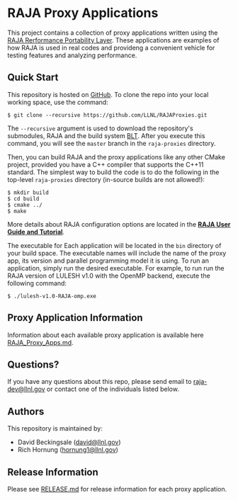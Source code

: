 # RAJA Proxy Applications

This project contains a collection of proxy applications written using the 
[RAJA Rerformance Portability Layer](https://github.com/LLNL/RAJA). 
These applications are examples of how RAJA is used in real codes and 
provideng a convenient vehicle for testing features and analyzing performance.

## Quick Start

This repository is hosted on [GitHub](https://github.com/LLNL/RAJAProxies).
To clone the repo into your local working space, use the command:

    $ git clone --recursive https://github.com/LLNL/RAJAProxies.git 

The `--recursive` argument is used to download the repository's submodules, 
RAJA and the build system [BLT](https://github.com/LLNL/blt). After you 
execute this command, you will see the `master` branch in the `raja-proxies` 
directory. 

Then, you can build RAJA and the proxy applications like any other CMake 
project, provided you have a C++ compiler that supports the C++11 standard. 
The simplest way to build the code is to do the following in the top-level 
`raja-proxies` directory (in-source builds are not allowed!):

    $ mkdir build
    $ cd build
    $ cmake ../
    $ make

More details about RAJA configuration options are located in the 
[**RAJA User Guide and Tutorial**](http://raja.readthedocs.io/en/master/).

The executable for Each application will be located in the `bin` directory
of your build space. The executable names will include the name of the proxy
app, its version and parallel programming model it is using. To run an
application, simply run the desired executable. For example, to run 
run the RAJA version of LULESH v1.0 with the OpenMP backend, execute the
following command:

    $ ./lulesh-v1.0-RAJA-omp.exe

## Proxy Application Information

Information about each available proxy application is available here
[RAJA_Proxy_Apps.md](RAJA_Proxy_Apps.md).

## Questions?

If you have any questions about this repo, please send email to 
raja-dev@llnl.gov or contact one of the individuals listed below.

## Authors

This repository is maintained by:

* David Beckingsale (david@llnl.gov)
* Rich Hornung (hornung1@llnl.gov)

## Release Information

Please see [RELEASE.md](./RELEASE.md) for release information for each proxy
application.
